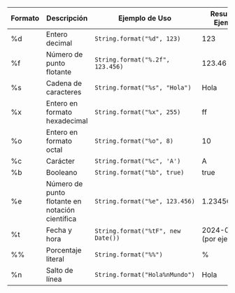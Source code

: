 | Formato | Descripción                                      | Ejemplo de Uso                  | Resultado Ejemplo             |
|---------|--------------------------------------------------|---------------------------------|-------------------------------|
| %d      | Entero decimal                                   | `String.format("%d", 123)`      | 123                           |
| %f      | Número de punto flotante                         | `String.format("%.2f", 123.456)`| 123.46                        |
| %s      | Cadena de caracteres                             | `String.format("%s", "Hola")`   | Hola                          |
| %x      | Entero en formato hexadecimal                    | `String.format("%x", 255)`      | ff                            |
| %o      | Entero en formato octal                          | `String.format("%o", 8)`        | 10                            |
| %c      | Carácter                                         | `String.format("%c", 'A')`      | A                             |
| %b      | Booleano                                         | `String.format("%b", true)`     | true                          |
| %e      | Número de punto flotante en notación científica  | `String.format("%e", 123.456)`  | 1.234560e+02                  |
| %t      | Fecha y hora                                     | `String.format("%tF", new Date())` | 2024-09-03 (por ejemplo)     |
| %%      | Porcentaje literal                               | `String.format("%%")`           | %                             |
| %n      | Salto de línea                                   | `String.format("Hola%nMundo")`  | Hola                          |
